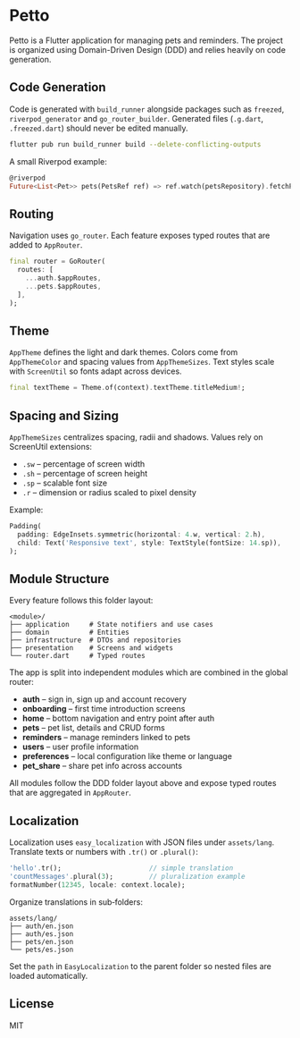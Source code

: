 # Petto

Petto is a Flutter application for managing pets and reminders. The project is organized using Domain-Driven Design (DDD) and relies heavily on code generation.

## Code Generation

Code is generated with `build_runner` alongside packages such as `freezed`, `riverpod_generator` and `go_router_builder`. Generated files (`.g.dart`, `.freezed.dart`) should never be edited manually.

```bash
flutter pub run build_runner build --delete-conflicting-outputs
```

A small Riverpod example:

```dart
@riverpod
Future<List<Pet>> pets(PetsRef ref) => ref.watch(petsRepository).fetchPets();
```

## Routing

Navigation uses `go_router`. Each feature exposes typed routes that are added to `AppRouter`.

```dart
final router = GoRouter(
  routes: [
    ...auth.$appRoutes,
    ...pets.$appRoutes,
  ],
);
```

## Theme

`AppTheme` defines the light and dark themes. Colors come from `AppThemeColor` and spacing values from `AppThemeSizes`. Text styles scale with `ScreenUtil` so fonts adapt across devices.

```dart
final textTheme = Theme.of(context).textTheme.titleMedium!;
```

## Spacing and Sizing

`AppThemeSizes` centralizes spacing, radii and shadows. Values rely on ScreenUtil extensions:

- `.sw` – percentage of screen width
- `.sh` – percentage of screen height
- `.sp` – scalable font size
- `.r`  – dimension or radius scaled to pixel density

Example:

```dart
Padding(
  padding: EdgeInsets.symmetric(horizontal: 4.w, vertical: 2.h),
  child: Text('Responsive text', style: TextStyle(fontSize: 14.sp)),
);
```

## Module Structure

Every feature follows this folder layout:

```
<module>/
├── application     # State notifiers and use cases
├── domain          # Entities
├── infrastructure  # DTOs and repositories
├── presentation    # Screens and widgets
└── router.dart     # Typed routes
```

The app is split into independent modules which are combined in the global router:

- **auth** – sign in, sign up and account recovery
- **onboarding** – first time introduction screens
- **home** – bottom navigation and entry point after auth
- **pets** – pet list, details and CRUD forms
- **reminders** – manage reminders linked to pets
- **users** – user profile information
- **preferences** – local configuration like theme or language
- **pet_share** – share pet info across accounts

All modules follow the DDD folder layout above and expose typed routes that are aggregated in `AppRouter`.

## Localization

Localization uses `easy_localization` with JSON files under `assets/lang`. Translate texts or numbers with `.tr()` or `.plural()`:

```dart
'hello'.tr();                      // simple translation
'countMessages'.plural(3);         // pluralization example
formatNumber(12345, locale: context.locale);
```

Organize translations in sub‑folders:

```
assets/lang/
├── auth/en.json
├── auth/es.json
├── pets/en.json
└── pets/es.json
```

Set the `path` in `EasyLocalization` to the parent folder so nested files are loaded automatically.

## License

MIT